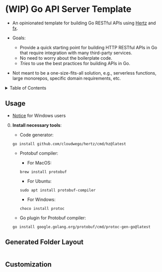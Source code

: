 # (WIP) Go API Server Template

-   An opinionated template for building Go RESTful APIs using [Hertz](github.com/cloudwego/hertz) and [fx](github.com/uber-go/fx).

-   Goals:

    -   Provide a quick starting point for building HTTP RESTful APIs in Go that require integration with many third-party services.
    -   No need to worry about the boilerplate code.
    -   _Tries_ to use the best practices for building APIs in Go.

-   Not meant to be a one-size-fits-all solution, e.g., serverless functions, large monorepos, specific domain requirements, etc.

<details>
<summary>Table of Contents</summary>

-   [Usage](#usage)
-   [Generated Folder Layout](#generated-folder-layout)
-   [Customization](#customization)

</details>

## Usage

-   [Notice](https://www.cloudwego.io/docs/hertz/tutorials/toolkit/cautions/#notes-on-using-windows-operating-system) for Windows users

0. **Install necessary tools**:

    - Code generator:

    ```shell
    go install github.com/cloudwego/hertz/cmd/hz@latest
    ```

    - Protobuf compiler:

        - For MacOS:

        ```shell
        brew install protobuf
        ```

        - For Ubuntu:

        ```shell
        sudo apt install protobuf-compiler
        ```

        - For Windows:

        ```shell
        choco install protoc
        ```

    - Go plugin for Protobuf compiler:

    ```shell
    go install google.golang.org/protobuf/cmd/protoc-gen-go@latest
    ```

## Generated Folder Layout

```shell

```

## Customization
